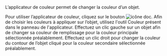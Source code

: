 L’applicateur de couleur permet de changer la couleur d’un objet. 

 Pour utiliser l’applicateur de couleur, cliquez sur le bouton ![icône doc](/assets/sidebar-icons/applicateur.png). Afin de choisir les couleurs à appliquer sur l’objet, utilisez l'outil Couleur présent dans le panneau de l'applicateur. Effectuez un clic gauche sur un objet afin de changer sa couleur de remplissage pour la couleur principale sélectionnée préalablement. Effectuez un clic droit pour changer la couleur du contour de l’objet cliqué pour la couleur secondaire sélectionnée préalablement.
